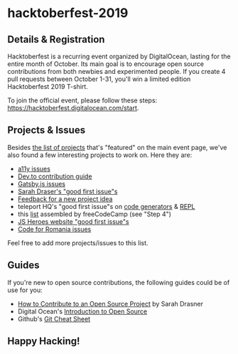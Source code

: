 # hacktoberfest-2019

## Details & Registration 

Hacktoberfest is a recurring event organized by DigitalOcean, lasting for the entire month of October. Its main goal is to encourage open source contributions from both newbies and experimented people. If you create 4 pull requests between October 1-31, you'll win a limited edition Hacktoberfest 2019 T-shirt.

To join the official event, please follow these steps: https://hacktoberfest.digitalocean.com/start.

## Projects & Issues

Besides [the list of projects](https://hacktoberfest.digitalocean.com/) that's "featured" on the main event page, we've also found a few interesting projects to work on. Here they are:
- [a11y issues](https://www.upyoura11y.com/contribute-to-a11y-in-oss/)
- [Dev.to contribution guide](https://dev.to/devteam/how-to-contribute-to-dev-this-hacktoberfest-5b91)
- [Gatsby.js issues](https://github.com/cloudinary-devs/gatsby-transformer-cloudinary/issues/3)
- [Sarah Draser's "good first issue"s](https://github.com/search?q=user%3Asdras+good+first+issue&type=Issues)
- [Feedback for a new project idea](https://github.com/buildtip/create-web-app/issues/60)
- teleport HQ's "good first issue"s on [code generators](https://github.com/teleporthq/teleport-code-generators/issues?q=is%3Aissue+is%3Aopen+label%3A%22good+first+issue%22) & [REPL](https://github.com/teleporthq/teleport-repl/issues?q=is%3Aissue+is%3Aopen+label%3A%22good+first+issue%22)
- this [list](https://www.freecodecamp.org/news/hacktoberfest-2018-how-you-can-get-your-free-shirt-even-if-youre-new-to-coding-96080dd0b01b/) assembled by freeCodeCamp (see "Step 4")
- [JS Heroes website "good first issue"s](https://github.com/jsheroes/jsheroes.io/issues?q=is%3Aissue+is%3Aopen+label%3A%22good+first+issue%22)
- [Code for Romania issues](https://github.com/search?q=org%3Acode4romania&state=open&type=Issues)

Feel free to add more projects/issues to this list.

## Guides

If you're new to open source contributions, the following guides could be of use for you:
- [How to Contribute to an Open Source Project](https://css-tricks.com/how-to-contribute-to-an-open-source-project/) by Sarah Drasner
- Digital Ocean's [Introduction to Open Source](https://www.digitalocean.com/community/tutorial_series/an-introduction-to-open-source)
- Github's [Git Cheat Sheet](https://github.github.com/training-kit/downloads/github-git-cheat-sheet/)

## Happy Hacking!
